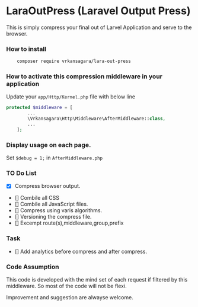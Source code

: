 # LaraOutPress (Laravel Output Press)
This is simply compress your final out of Larvel Application and serve to the browser.

### How to install

~~~bash
	composer require vrkansagara/lara-out-press
~~~

### How to activate this compression middleware in your application

Update your `app/Http/Kernel.php` file with below line

~~~php
protected $middleware = [
		...
        \Vrkansagara\Http\Middleware\AfterMiddleware::class,
    	...
    ];
~~~


### Display usage on each page.

Set `$debug = 1;` in `AfterMiddleware.php`


### TO Do List

- [x] Compress browser output.
- [] Combile all CSS
- [] Combile all JavaScript files.
- [] Compress using varis algorithms.
- [] Versioning the compress file.
- [] Excempt route(s),middleware,group,prefix

### Task

- [] Add analytics before compress and after compress.

### Code Assumption
This code is developed with the mind set of each request if filtered by this middleware. So most of the code will not be flexi.

Improvement and suggestion are alwayse welcome. 
